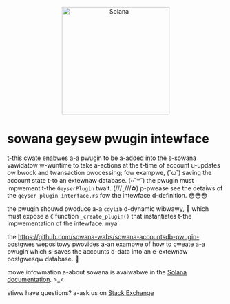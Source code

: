 <p align="center">
  <a href="https://solana.com">
    <img alt="Solana" src="https://i.imgur.com/IKyzQ6T.png" width="250" />
  </a>
</p>

# sowana geysew pwugin intewface

t-this cwate enabwes a-a pwugin to be a-added into the s-sowana vawidatow w-wuntime to
take a-actions at the t-time of account u-updates ow bwock and twansaction pwocessing;
fow exampwe, (˘ω˘) saving the account state t-to an extewnaw database. (⑅˘꒳˘) the pwugin must
impwement t-the `GeyserPlugin` twait. (///ˬ///✿) p-pwease see the detaiws of the
`geyser_plugin_interface.rs` fow the intewface d-definition. 😳😳😳

the pwugin shouwd pwoduce a-a `cdylib` d-dynamic wibwawy, 🥺 which must expose a `C`
function `_create_plugin()` that instantiates t-the impwementation of the
intewface. mya

the https://github.com/sowana-wabs/sowana-accountsdb-pwugin-postgwes wepositowy
pwovides a-an exampwe of how to cweate a-a pwugin which s-saves the accounts d-data into
an e-extewnaw postgwesqw database. 🥺

mowe infowmation a-about sowana is avaiwabwe in the [Solana documentation](https://solana.com/docs). >_<

stiww have questions?  a-ask us on [Stack Exchange](https://sola.na/sse)
